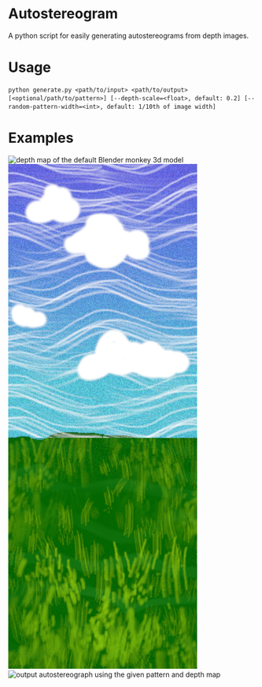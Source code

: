 # Autostereogram
A python script for easily generating autostereograms from depth images.

# Usage

`python generate.py <path/to/input> <path/to/output> [<optional/path/to/pattern>] [--depth-scale=<float>, default: 0.2] [--random-pattern-width=<int>, default: 1/10th of image width]`

# Examples

![depth map of the default Blender monkey 3d model](https://github.com/regulus79/autostereogram/blob/main/sample_images/monkey.png)
![sample pattern of sky and grass](https://github.com/regulus79/autostereogram/blob/main/sample_patterns/grass_and_sky.png?raw=true)
![output autostereograph using the given pattern and depth map](https://github.com/regulus79/autostereogram/blob/main/sample_outputs/monkey_output_grass_and_sky.png?raw=true)